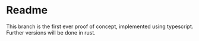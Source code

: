 # Readme

This branch is the first ever proof of concept, implemented using typescript.
Further versions will be done in rust.
